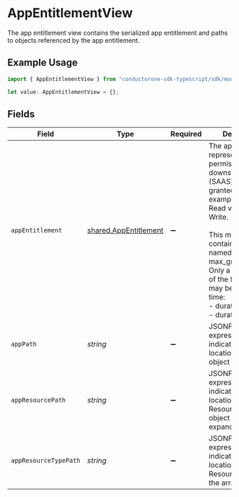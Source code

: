 # AppEntitlementView

The app entitlement view contains the serialized app entitlement and paths to objects referenced by the app entitlement.

## Example Usage

```typescript
import { AppEntitlementView } from "conductorone-sdk-typescript/sdk/models/shared";

let value: AppEntitlementView = {};
```

## Fields

| Field                                                                                                                                                                                                                                                                                                 | Type                                                                                                                                                                                                                                                                                                  | Required                                                                                                                                                                                                                                                                                              | Description                                                                                                                                                                                                                                                                                           |
| ----------------------------------------------------------------------------------------------------------------------------------------------------------------------------------------------------------------------------------------------------------------------------------------------------- | ----------------------------------------------------------------------------------------------------------------------------------------------------------------------------------------------------------------------------------------------------------------------------------------------------- | ----------------------------------------------------------------------------------------------------------------------------------------------------------------------------------------------------------------------------------------------------------------------------------------------------- | ----------------------------------------------------------------------------------------------------------------------------------------------------------------------------------------------------------------------------------------------------------------------------------------------------- |
| `appEntitlement`                                                                                                                                                                                                                                                                                      | [shared.AppEntitlement](../../../sdk/models/shared/appentitlement.md)                                                                                                                                                                                                                                 | :heavy_minus_sign:                                                                                                                                                                                                                                                                                    | The app entitlement represents one permission in a downstream App (SAAS) that can be granted. For example, GitHub Read vs GitHub Write.<br/><br/>This message contains a oneof named max_grant_duration. Only a single field of the following list may be set at a time:<br/>  - durationUnset<br/>  - durationGrant<br/> |
| `appPath`                                                                                                                                                                                                                                                                                             | *string*                                                                                                                                                                                                                                                                                              | :heavy_minus_sign:                                                                                                                                                                                                                                                                                    | JSONPATH expression indicating the location of the App object in the  array.                                                                                                                                                                                                                          |
| `appResourcePath`                                                                                                                                                                                                                                                                                     | *string*                                                                                                                                                                                                                                                                                              | :heavy_minus_sign:                                                                                                                                                                                                                                                                                    | JSONPATH expression indicating the location of the App Resource Type object in the expanded array.                                                                                                                                                                                                    |
| `appResourceTypePath`                                                                                                                                                                                                                                                                                 | *string*                                                                                                                                                                                                                                                                                              | :heavy_minus_sign:                                                                                                                                                                                                                                                                                    | JSONPATH expression indicating the location of the App Resource object in the  array.                                                                                                                                                                                                                 |